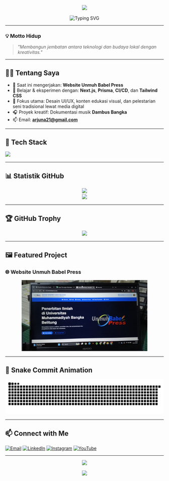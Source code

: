 <p align="center">
  <img src="https://capsule-render.vercel.app/api?type=waving&color=0e86d4&height=200&section=header&text=Hi%20👋%20I'm%20Arjuna&fontSize=40&fontColor=ffffff&animation=fadeIn" />
</p>

<p align="center">
  <img src="https://readme-typing-svg.demolab.com?font=Fira+Code&pause=1000&color=00F7FF&center=true&vCenter=true&width=435&lines=Frontend+Dev+%7C+Digital+Creator;Music+Lover+%7C+Melayu+Culture+Supporter" alt="Typing SVG" />
</p>

---

### 💡 Motto Hidup
> *"Membangun jembatan antara teknologi dan budaya lokal dengan kreativitas."*

---

## 👨‍💻 Tentang Saya

- 🔭 Saat ini mengerjakan: **Website Unmuh Babel Press**
- 🌱 Belajar & eksperimen dengan: **Next.js**, **Prisma**, **CI/CD**, dan **Tailwind CSS**
- 🧠 Fokus utama: Desain UI/UX, konten edukasi visual, dan pelestarian seni tradisional lewat media digital
- 🎧 Proyek kreatif: Dokumentasi musik **Dambus Bangka**
- 📫 Email: **arjuna21@gmail.com**

---

## 🚀 Tech Stack

<p align="left">
  <img src="https://skillicons.dev/icons?i=js,react,nextjs,nodejs,tailwind,figma,prisma,mysql,github,vscode" />
</p>

---

## 📊 Statistik GitHub

<p align="center">
  <img src="https://github-readme-stats.vercel.app/api?username=arjuna21&show_icons=true&theme=tokyonight&hide=issues" />
  <br />
  <img src="https://github-readme-streak-stats.herokuapp.com/?user=arjuna21&theme=tokyonight" />
</p>

---

## 🏆 GitHub Trophy

<p align="center">
  <img src="https://github-profile-trophy.vercel.app/?username=junaaxya&theme=onedark&no-frame=true&column=6" />
</p>

---

## 🖼️ Featured Project

### 🌐 Website Unmuh Babel Press
<p align="center">
  <a href="https://unmuhbabelpress.com">
    <img src="https://raw.githubusercontent.com/junaaxya/junaaxya/main/WhatsApp%20Image%202025-07-25%20at%2020.39.06.jpeg" width="400" alt="Preview Website Unmuh Babel Press" />
  </a>
</p>

---

## 🐍 Snake Commit Animation

![Snake animation](https://github.com/junaaxya/snk/blob/output/github-contribution-grid-snake.svg)


---

## 📫 Connect with Me

[![Email](https://img.shields.io/badge/email-arjuna21@gmail.com-blue?style=flat&logo=gmail)](mailto:arjuna21@gmail.com)
[![LinkedIn](https://img.shields.io/badge/-LinkedIn-0A66C2?style=flat&logo=linkedin&logoColor=white)](https://linkedin.com/in/arjuna21)
[![Instagram](https://img.shields.io/badge/@navarta.creative-E4405F?style=flat&logo=instagram&logoColor=white)](https://instagram.com/navarta.creative)
[![YouTube](https://img.shields.io/badge/YouTube-LensaFakta-red?style=flat&logo=youtube)](https://youtube.com/@lensafakta21)

---

<p align="center">
  <img src="https://visitor-badge.laobi.icu/badge?page_id=arjuna21.arjuna21" />
</p>

<p align="center">
  <img src="https://capsule-render.vercel.app/api?section=footer&type=waving&color=0e86d4&height=120" />
</p>
